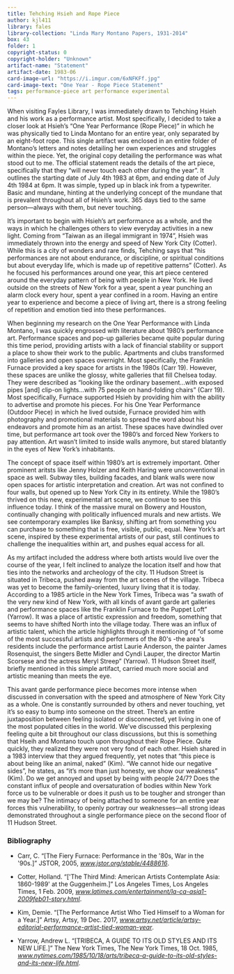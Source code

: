 ```yaml
---
title: Tehching Hsieh and Rope Piece
author: kjl411
library: fales
library-collection: "Linda Mary Montano Papers, 1931-2014"
box: 43
folder: 1
copyright-status: 0
copyright-holder: "Unknown"
artifact-name: "Statement"
artifact-date: 1983-06
card-image-url: "https://i.imgur.com/6xNFKFf.jpg"
card-image-text: "One Year - Rope Piece Statement"
tags: performance-piece art performance experimental
---
```




When visiting Fayles Library, I was immediately drawn to Tehching Hsieh and his work as a performance artist. Most specifically, I decided to take a closer look at Hsieh’s “One Year Performance (Rope Piece)” in which he was physically tied to Linda Montano for an entire year, only separated by an eight-foot rope. This single artifact was enclosed in an entire folder of Montano’s letters and notes detailing her own experiences and struggles within the piece. Yet, the original copy detailing the performance was what stood out to me. The official statement reads the details of the art piece, specifically that they “will never touch each other during the year”. It outlines the starting date of July 4th 1983 at 6pm, and ending date of July 4th 1984 at 6pm. It was simple, typed up in black ink from a typewriter. Basic and mundane, hinting at the underlying concept of the mundane that is prevalent throughout all of Hsieh’s work. 365 days tied to the same person—always with them, but never touching.

It’s important to begin with Hsieh’s art performance as a whole, and the ways in which he challenges others to view everyday activities in a new light. Coming from “Taiwan as an illegal immigrant in 1974”, Hsieh was immediately thrown into the energy and speed of New York City (Cotter). While this is a city of wonders and rare finds, Tehching says that “his performances are not about endurance, or discipline, or spiritual conditions but about everyday life, which is made up of repetitive patterns” (Cotter).  As he focused his performances around one year, this art piece centered around the everyday pattern of being with people in New York. He lived outside on the streets of New York for a year, spent a year punching an alarm clock every hour, spent a year confined in a room. Having an entire year to experience and become a piece of living art, there is a strong feeling of repetition and emotion tied into these performances.

When beginning my research on the One Year Performance with Linda Montano, I was quickly engrossed with literature about 1980’s performance art. Performance spaces and pop-up galleries became quite popular during this time period, providing artists with a lack of financial stability or support a place to show their work to the public. Apartments and clubs transformed into galleries and open spaces overnight. Most specifically, the Franklin Furnace provided a key space for artists in the 1980s (Carr 19). However, these spaces are unlike the glossy, white galleries that fill Chelsea today. They were described as “looking like the ordinary basement…with exposed pipes [and] clip-on lights…with 75 people on hand-folding chairs” (Carr 19). Most specifically, Furnace supported Hsieh by providing him with the ability to advertise and promote his pieces. For his One Year Performance (Outdoor Piece) in which he lived outside, Furnace provided him with photography and promotional materials to spread the word about his endeavors and promote him as an artist. These spaces have dwindled over time, but performance art took over the 1980’s and forced New Yorkers to pay attention. Art wasn’t limited to inside walls anymore, but stared blatantly in the eyes of New York’s inhabitants.

The concept of space itself within 1980’s art is extremely important. Other prominent aritsts like Jenny Holzer and Keith Haring were unconventional in space as well. Subway tiles, building facades, and blank walls were now open spaces for artistic interpretation and creation. Art was not confined to four walls, but opened up to New York City in its entirety. While the 1980’s thrived on this new, experimental art scene, we continue to see this influence today. I think of the massive mural on Bowery and Houston, continually changing with politically influenced murals and new artists. We see contemporary examples like Banksy, shifting art from something you can purchase to something that is free, visible, public, equal. New York’s art scene, inspired by these experimental artists of our past, still continues to challenge the inequalities within art, and pushes equal access for all.

As my artifact included the address where both artists would live over the course of the year, I felt inclined to analyze the location itself and how that ties into the networks and archeology of the city. 11 Hudson Street is situated in Tribeca, pushed away from the art scenes of the village. Tribeca was yet to become the family-oriented, luxury living that it is today. According to a 1985 article in the New York Times, Tribeca was “a swath of the very new kind of New York, with all kinds of avant garde art galleries and performance spaces like the Franklin Furnace to the Puppet Loft” (Yarrow). It was a place of artistic expression and freedom, something that seems to have shifted North into the village today. There was an influx of artistic talent, which the article highlights through it mentioning of “of some of the most successful artists and performers of the 80's -the area's residents include the performance artist Laurie Anderson, the painter James Rosenquist, the singers Bette Midler and Cyndi Lauper, the director Martin Scorsese and the actress Meryl Streep” (Yarrow). 11 Hudson Street itself, briefly mentioned in this simple artifact, carried much more social and artistic meaning than meets the eye.

This avant garde performance piece becomes more intense when discussed in conversation with the speed and atmosphere of New York City as a whole. One is constantly surrounded by others and never touching, yet it’s so easy to bump into someone on the street. There’s an entire juxtaposition between feeling isolated or disconnected, yet living in one of the most populated cities in the world. We’ve discussed this perplexing feeling quite a bit throughout our class discussions, but this is something that Hseih and Montano touch upon throughout their Rope Piece. Quite quickly, they realized they were not very fond of each other. Hsieh shared in a 1983 interview that they argued frequently, yet notes that “this piece is about being like an animal, naked” (Kim). “We cannot hide our negative sides”, he states, as “it’s more than just honesty, we show our weakness” (Kim). Do we get annoyed and upset by being with people 24/7? Does the constant influx of people and oversaturation of bodies within New York force us to be vulnerable or does it push us to be tougher and stronger than we may be? The intimacy of being attached to someone for an entire year forces this vulnerability, to openly portray our weaknesses—all strong ideas demonstrated throughout a single performance piece on the second floor of 11 Hudson Street.

### Bibliography
* Carr, C. “[The Fiery Furnace: Performance in the '80s, War in the '90s.]” JSTOR, 2005, _www.jstor.org/stable/4488616_.

* Cotter, Holland. “['The Third Mind: American Artists Contemplate Asia: 1860-1989' at the Guggenheim.]” Los Angeles Times, Los Angeles Times, 1 Feb. 2009, _www.latimes.com/entertainment/la-ca-asia1-2009feb01-story.html_.

* Kim, Demie. “[The Performance Artist Who Tied Himself to a Woman for a Year.]” Artsy, Artsy, 19 Dec. 2017, _www.artsy.net/article/artsy-editorial-performance-artist-tied-woman-year_.

* Yarrow, Andrew L. “[TRIBECA, A GUIDE TO ITS OLD STYLES AND ITS NEW LIFE.]” The New York Times, The New York Times, 18 Oct. 1985, _www.nytimes.com/1985/10/18/arts/tribeca-a-guide-to-its-old-styles-and-its-new-life.html_. 
